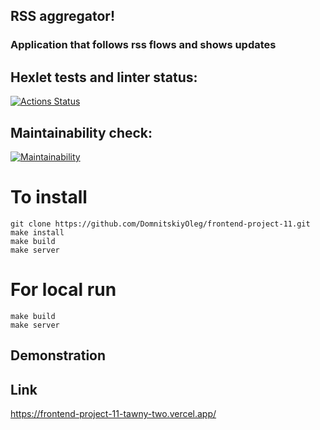 ## RSS aggregator!

### Application that follows rss flows and shows updates

## Hexlet tests and linter status:

[![Actions Status](https://github.com/DomnitskiyOleg/frontend-project-11/workflows/hexlet-check/badge.svg)](https://github.com/DomnitskiyOleg/frontend-project-11/actions)

## Maintainability check:

[![Maintainability](https://api.codeclimate.com/v1/badges/690fc1c357df35aa2489/maintainability)](https://codeclimate.com/github/DomnitskiyOleg/frontend-project-11/maintainability)

# To install 
```
git clone https://github.com/DomnitskiyOleg/frontend-project-11.git
make install
make build
make server
```
# For local run 
```
make build
make server
```
## Demonstration
## Link

https://frontend-project-11-tawny-two.vercel.app/

